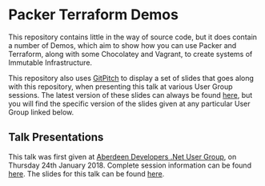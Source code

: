 # Packer Terraform Demos

This repository contains little in the way of source code, but it does contain a number of Demos, which aim to show how you can use Packer and Terraform, along with some Chocolatey and Vagrant, to create systems of Immutable Infrastructure.

This repository also uses [GitPitch](https://gitpitch.com/) to display a set of slides that goes along with this repository, when presenting this talk at various User Group sessions.  The latest version of these slides can always be found [here](https://gitpitch.com/gep13/PackerTerraformDemos/master#/), but you will find the specific version of the slides given at any particular User Group linked below.

## Talk Presentations

This talk was first given at [Aberdeen Developers .Net User Group](https://www.aberdeendevelopers.co.uk/), on Thursday 24th January 2018.  Complete session information can be found [here](https://www.meetup.com/Aberdeen-Developers-NET-User-Group/events/258120916/).  The slides for this talk can be found [here](https://gitpitch.com/gep13/PackerTerraformDemos/adnuguk2019#/).
